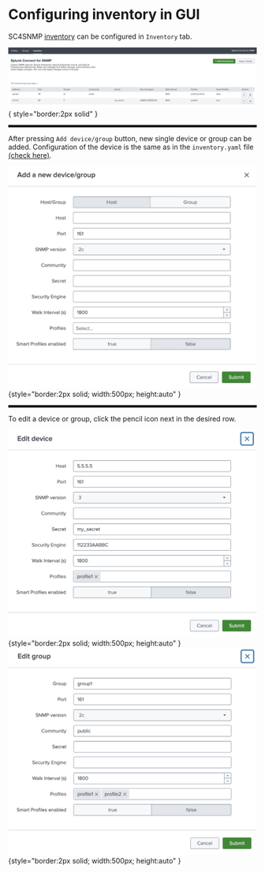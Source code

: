 # Configuring inventory in GUI

SC4SNMP [inventory](../configuration/poller-configuration.md#poller-configuration-file) can be configured in `Inventory` tab.

![Profiles tab](../images/ui_docs/inventory/inventory_tab.png){ style="border:2px solid" }

<hr style="border:2px solid">

After pressing `Add device/group` button, new single device or group can be added.
Configuration of the device is the same as in the `inventory.yaml` file [(check here)](../configuration/poller-configuration.md#poller-configuration-file).


![New device/group](../images/ui_docs/inventory/add_device.png){style="border:2px solid; width:500px; height:auto" }

<hr style="border:2px solid">

To edit a device or group, click the pencil icon next in the desired row.


![Edit device](../images/ui_docs/inventory/edit_device.png){style="border:2px solid; width:500px; height:auto" }
![Edit group](../images/ui_docs/inventory/edit_group.png){style="border:2px solid; width:500px; height:auto" }